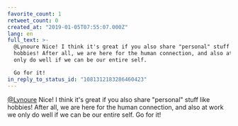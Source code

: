 ```yaml
---
favorite_count: 1
retweet_count: 0
created_at: "2019-01-05T07:55:07.000Z"
lang: en
full_text: >-
  @Lynoure Nice! I think it's great if you also share "personal" stuff like
  hobbies! After all, we are here for the human connection, and also at work we
  only do well if we can be our entire self.

  Go for it!
in_reply_to_status_id: "1081312183286460423"
---
```


[@Lynoure](https://twitter.com/Lynoure) Nice! I think it's great if you also
share "personal" stuff like hobbies! After all, we are here for the human
connection, and also at work we only do well if we can be our entire self. Go
for it!
